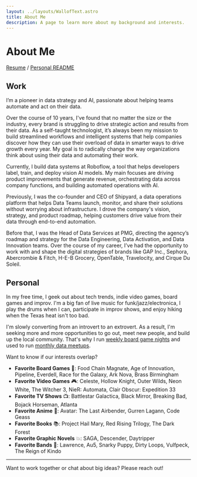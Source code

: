 ```yaml
---
layout: ../layouts/WallofText.astro
title: About Me
description: A page to learn more about my background and interests.
---
```

# About Me

[Resume](/blake-burch-resume.pdf) / [Personal README](/readme)

## Work

I’m a pioneer in data strategy and AI, passionate about helping teams automate and act on their data. 

Over the course of 10 years, I've found that no matter the size or the industry, every brand is struggling to drive strategic action and results from their data. As a self-taught technologist, it’s always been my mission to build streamlined workflows and intelligent systems that help companies discover how they can use their overload of data in smarter ways to drive growth every year. My goal is to radically change the way organizations think about using their data and automating their work.

Currently, I build data systems at Roboflow, a tool that helps developers label, train, and deploy vision AI models. My main focuses are driving product improvements that generate revenue, orchestrating data across company functions, and building automated operations with AI.

Previously, I was the co-founder and CEO of Shipyard, a data operations platform that helps Data Teams launch, monitor, and share their solutions without worrying about infrastructure. I drove the company's vision, strategy, and product roadmap, helping customers drive value from their data through end-to-end automation.

Before that, I was the Head of Data Services at PMG, directing the agency’s roadmap and strategy for the Data Engineering, Data Activation, and Data Innovation teams. Over the course of my career, I’ve had the opportunity to work with and shape the digital strategies of brands like GAP Inc., Sephora, Abercrombie & Fitch, H-E-B Grocery, OpenTable, Travelocity, and Cirque Du Soleil.

## Personal

In my free time, I geek out about tech trends, indie video games, board games and improv. I'm a big fan of live music for funk/jazz/electronica, I play the drums when I can, participate in improv shows, and enjoy hiking when the Texas heat isn't too bad.

I'm slowly converting from an introvert to an extrovert. As a result, I'm seeking more and more opportunities to go out, meet new people, and build up the local community. That's why I run [weekly board game nights](https://www.meetup.com/games-and-grub-austin/) and used to run [monthly data meetups](https://www.meetup.com/austin-data-meetup/).

Want to know if our interests overlap?
- **Favorite Board Games** 🎲: Food Chain Magnate, Age of Innovation, Pipeline, Everdell, Race for the Galaxy, Ark Nova, Brass Birmingham
- **Favorite Video Games** 🎮: Celeste, Hollow Knight, Outer Wilds, Neon White, The Witcher 3, NieR: Automata, Clair Obscur: Expedition 33
- **Favorite TV Shows** 📺: Battlestar Galactica, Black Mirror, Breaking Bad, Bojack Horseman, Atlanta
- **Favorite Anime** 💢: Avatar: The Last Airbender, Gurren Lagann, Code Geass
- **Favorite Books** 📚: Project Hail Mary, Red Rising Trilogy, The Dark Forest
- **Favorite Graphic Novels** 💥: SAGA, Descender, Daytripper
- **Favorite Bands** 🎵: Lawrence, Au5, Snarky Puppy, Dirty Loops, Vulfpeck, The Reign of Kindo

---

Want to work together or chat about big ideas? Please reach out!
